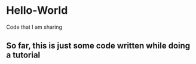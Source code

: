 # Hello-World
Code that I am sharing

## So far, this is just some code written while doing a tutorial
